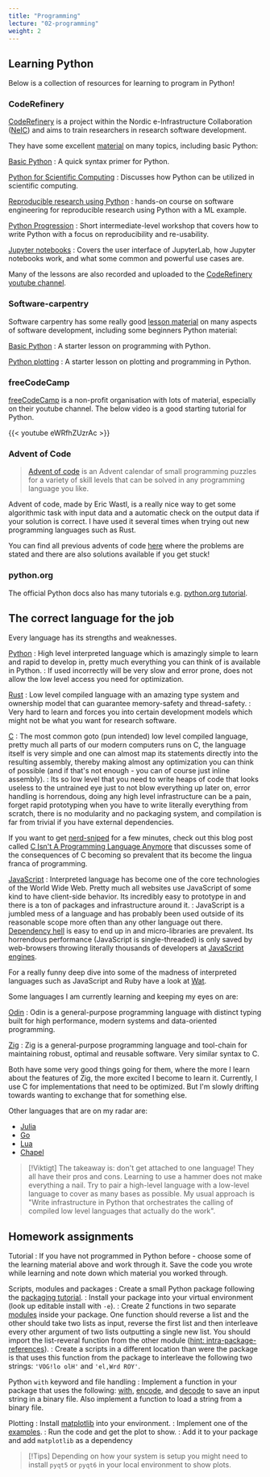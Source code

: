 ```yaml
---
title: "Programming"
lecture: "02-programming"
weight: 2
---
```


## Learning Python

Below is a collection of resources for learning to program in Python!

### CodeRefinery

[CodeRefinery](https://coderefinery.org/) is a project within the Nordic e-Infrastructure Collaboration ([NeIC](https://neic.no/)) and aims to train researchers in research software development.

They have some excellent [material](https://coderefinery.org/lessons/) on many topics, including basic Python:

[Basic Python](https://coderefinery.github.io/data-visualization-python/python-basics/)
: A quick syntax primer for Python.

[Python for Scientific Computing](https://aaltoscicomp.github.io/python-for-scicomp/)
: Discusses how Python can be utilized in scientific computing.

[Reproducible research using Python](https://coderefinery.github.io/reproducible-python-ml/)
: hands-on course on software engineering for reproducible research using Python with a ML example.

[Python Progression](https://coderefinery.github.io/python-progression/)
: Short intermediate-level workshop that covers how to write Python with a focus on reproducibility and re-usability.

[Jupyter notebooks](https://coderefinery.github.io/jupyter/)
: Covers the user interface of JupyterLab, how Jupyter notebooks work, and what some common and powerful use cases are.

Many of the lessons are also recorded and uploaded to the [CodeRefinery youtube channel](https://www.youtube.com/@coderefinery3414/videos).

### Software-carpentry

Software carpentry has some really good [lesson material](https://software-carpentry.org/lessons/) on many aspects of software development, including some beginners Python material:

[Basic Python](https://swcarpentry.github.io/python-novice-inflammation/)
: A starter lesson on programming with Python.

[Python plotting](https://swcarpentry.github.io/python-novice-gapminder/)
: A starter lesson on plotting and programming in Python.

### freeCodeCamp

[freeCodeCamp](https://www.freecodecamp.org/) is a non-profit organisation with lots of material, especially on their youtube channel. The below video is a good starting tutorial for Python.

{{< youtube eWRfhZUzrAc >}}

### Advent of Code

> [Advent of code](https://adventofcode.com/) is an Advent calendar of small programming puzzles for a variety of skill levels that can be solved in any programming language you like.

Advent of code, made by Eric Wastl, is a really nice way to get some algorithmic task with input data and a automatic check on the output data if your solution is correct. I have used it several times when trying out new programming languages such as Rust.

You can find all previous advents of code [here](https://adventofcode.com/events) where the problems are stated and there are also solutions available if you get stuck! 

### python.org

The official Python docs also has many tutorials e.g. [python.org tutorial](https://docs.python.org/3/tutorial/index.html).


## The correct language for the job

Every language has its strengths and weaknesses. 

[Python](https://www.python.org/)
: High level interpreted language which is amazingly simple to learn and rapid to develop in, pretty much everything you can think of is available in Python.
: If used incorrectly will be very slow and error prone, does not allow the low level access you need for optimization.

[Rust](https://www.rust-lang.org/)
: Low level compiled language with an amazing type system and ownership model that can guarantee memory-safety and thread-safety.
: Very hard to learn and forces you into certain development models which might not be what you want for research software.

[C](https://gcc.gnu.org/c99status.html)
: The most common goto (pun intended) low level compiled language, pretty much all parts of our modern computers runs on C, the language itself is very simple and one can almost map its statements directly into the resulting assembly, thereby making almost any optimization you can think of possible (and if that's not enough - you can of course just inline assembly).
: Its so low level that you need to write heaps of code that looks useless to the untrained eye just to not blow everything up later on, error handling is horrendous, doing any high level infrastructure can be a pain, forget rapid prototyping when you have to write literally everything from scratch, there is no modularity and no packaging system, and compilation is far from trivial if you have external dependencies.

If you want to get [nerd-sniped](https://xkcd.com/356/) for a few minutes, check out this blog post called [C Isn't A Programming Language Anymore](https://faultlore.com/blah/c-isnt-a-language/) that discusses some of the consequences of C becoming so prevalent that its become the lingua franca of programming.

[JavaScript](https://developer.mozilla.org/en-US/docs/Web/JavaScript/Language_overview)
: Interpreted language has become one of the core technologies of the World Wide Web. Pretty much all websites use JavaScript of some kind to have client-side behavior. Its incredibly easy to prototype in and there is a ton of packages and infrastructure around it.
: JavaScript is a jumbled mess of a language and has probably been used outside of its reasonable scope more often than any other language out there. [Dependency hell](https://en.wikipedia.org/wiki/Dependency_hell) is easy to end up in and micro-libraries are prevalent. Its horrendous performance (JavaScript is single-threaded) is only saved by web-browsers throwing literally thousands of developers at [JavaScript engines](https://v8.dev/).

For a really funny deep dive into some of the madness of interpreted languages such as JavaScript and Ruby have a look at [Wat](https://www.destroyallsoftware.com/talks/wat).

Some languages I am currently learning and keeping my eyes on are:

[Odin](https://odin-lang.org/)
: Odin is a general-purpose programming language with distinct typing built for high performance, modern systems and data-oriented programming. 

[Zig](https://ziglang.org/)
: Zig is a general-purpose programming language and tool-chain for maintaining robust, optimal and reusable software. Very similar syntax to C.

Both have some very good things going for them, where the more I learn about the features of Zig, the more excited I become to learn it. Currently, I use C for implementations that need to be optimized. But I'm slowly drifting towards wanting to exchange that for something else.

Other languages that are on my radar are:

- [Julia](https://julialang.org/)
- [Go](https://go.dev/)
- [Lua](https://www.lua.org/)
- [Chapel](https://chapel-lang.org/)

> [!Viktigt]
> The takeaway is: don't get attached to one language! They all have their pros and cons. Learning to use a hammer does not make everything a nail. Try to pair a high-level language with a low-level language to cover as many bases as possible. My usual approach is "Write infrastructure in Python that orchestrates the calling of compiled low level languages that actually do the work".


## Homework assignments

Tutorial
: If you have not programmed in Python before - choose some of the learning material above and work through it. Save the code you wrote while learning and note down which material you worked through. 

Scripts, modules and packages
: Create a small Python package following the [packaging tutorial](https://packaging.python.org/en/latest/tutorials/packaging-projects/).
: Install your package into your virtual environment (look up editable install with `-e`).
: Create 2 functions in two separate [modules](https://docs.python.org/3/tutorial/modules.html) inside your package. One function should reverse a list and the other should take two lists as input, reverse the first list and then interleave every other argument of two lists outputting a single new list. You should import the list-reveral function from the other module ([hint: intra-package-references](https://docs.python.org/3/tutorial/modules.html#intra-package-references)).
: Create a scripts in a different location than were the package is that uses this function from the package to interleave the following two strings: `'VOG!lo olH'` and `'el,Wrd ROY'`. 

Python `with` keyword and file handling
: Implement a function in your package that uses the following: [with](https://docs.python.org/3/reference/compound_stmts.html#with), [encode](https://docs.python.org/3/library/stdtypes.html#str.encode), and [decode](https://docs.python.org/3/library/stdtypes.html#bytes.decode) to save an input string in a binary file. Also implement a function to load a string from a binary file.

Plotting
: Install [matplotlib](https://matplotlib.org/) into your environment.
: Implement one of the [examples](https://matplotlib.org/stable/gallery/index).
: Run the code and get the plot to show. 
: Add it to your package and add `matplotlib` as a dependency

> [!Tips]
> Depending on how your system is setup you might need to install `pyqt5` or `pyqt6` in your local environment to show plots. 

